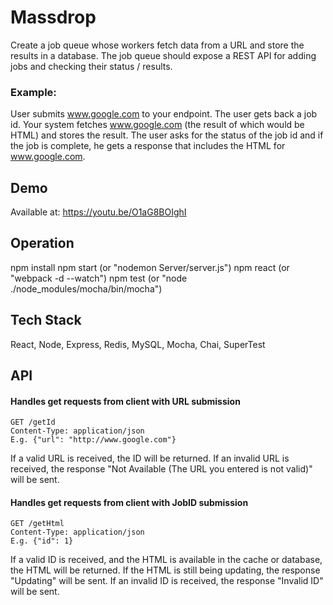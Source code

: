 # Massdrop

Create a job queue whose workers fetch data from a URL and store the results in a database. The job queue should expose a REST API for adding jobs and checking their status / results.

### Example:

User submits www.google.com to your endpoint. The user gets back a job id. Your system fetches www.google.com (the result of which would be HTML) and stores the result. The user asks for the status of the job id and if the job is complete, he gets a response that includes the HTML for www.google.com.

## Demo

Available at: https://youtu.be/O1aG8BOIghI

## Operation

npm install
npm start (or "nodemon Server/server.js")
npm react (or "webpack -d --watch")
npm test (or "node ./node_modules/mocha/bin/mocha")

## Tech Stack

React, Node, Express, Redis, MySQL, Mocha, Chai, SuperTest

## API

#### Handles get requests from client with URL submission
```
GET /getId
Content-Type: application/json
E.g. {"url": "http://www.google.com"}
```
If a valid URL is received, the ID will be returned.
If an invalid URL is received, the response "Not Available (The URL you entered is not valid)" will be sent.

#### Handles get requests from client with JobID submission
```
GET /getHtml
Content-Type: application/json
E.g. {"id": 1}
```
If a valid ID is received, and the HTML is available in the cache or database, the HTML will be returned.
If the HTML is still being updating, the response "Updating" will be sent.
If an invalid ID is received, the response "Invalid ID" will be sent.
